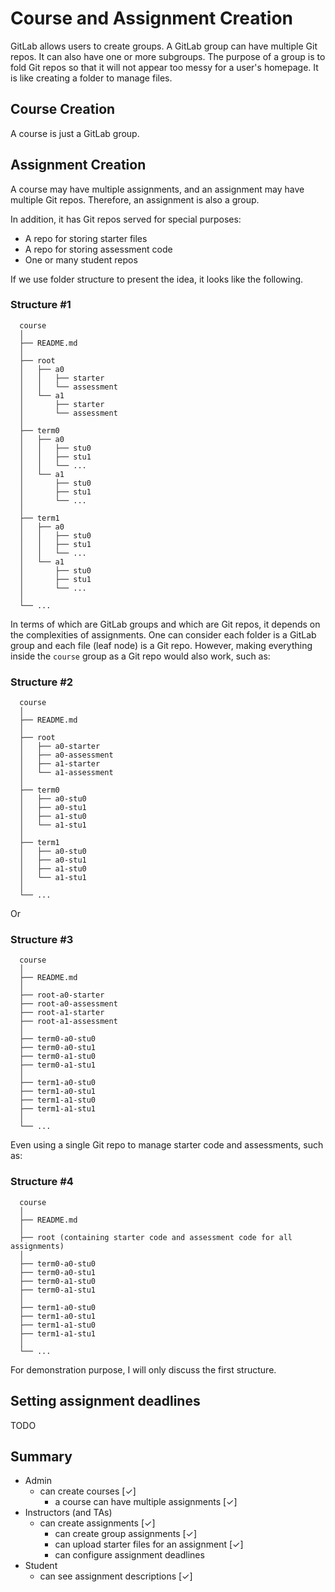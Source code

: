 # Course and Assignment Creation

GitLab allows users to create groups. A GitLab group can have multiple Git
repos. It can also have one or more subgroups. The purpose of a group is to fold
Git repos so that it will not appear too messy for a user's homepage. It is like
creating a folder to manage files.

## Course Creation

A course is just a GitLab group.

## Assignment Creation

A course may have multiple assignments, and an assignment may have multiple Git
repos. Therefore, an assignment is also a group.

In addition, it has Git repos served for special purposes:

- A repo for storing starter files
- A repo for storing assessment code
- One or many student repos

If we use folder structure to present the idea, it looks like the following.

### Structure #1

```
  course
  │
  ├── README.md
  │
  ├── root
  │   ├── a0
  │   │   ├── starter
  │   │   └── assessment
  │   └── a1
  │       ├── starter
  │       └── assessment
  │
  ├── term0
  │   ├── a0
  │   │   ├── stu0
  │   │   ├── stu1
  │   │   └── ...
  │   └── a1
  │       ├── stu0
  │       ├── stu1
  │       └── ...
  │
  ├── term1
  │   ├── a0
  │   │   ├── stu0
  │   │   ├── stu1
  │   │   └── ...
  │   └── a1
  │       ├── stu0
  │       ├── stu1
  │       └── ...
  │
  └── ...
```

In terms of which are GitLab groups and which are Git repos, it depends on the
complexities of assignments. One can consider each folder is a GitLab group and
each file (leaf node) is a Git repo. However, making everything inside the
`course` group as a Git repo would also work, such as:

### Structure #2

```
  course
  │
  ├── README.md
  │
  ├── root
  │   ├── a0-starter
  │   ├── a0-assessment
  │   ├── a1-starter
  │   └── a1-assessment
  │
  ├── term0
  │   ├── a0-stu0
  │   ├── a0-stu1
  │   ├── a1-stu0
  │   └── a1-stu1
  │
  ├── term1
  │   ├── a0-stu0
  │   ├── a0-stu1
  │   ├── a1-stu0
  │   └── a1-stu1
  │
  └── ...
```

Or

### Structure #3

```
  course
  │
  ├── README.md
  │
  ├── root-a0-starter
  ├── root-a0-assessment
  ├── root-a1-starter
  ├── root-a1-assessment
  │
  ├── term0-a0-stu0
  ├── term0-a0-stu1
  ├── term0-a1-stu0
  ├── term0-a1-stu1
  │
  ├── term1-a0-stu0
  ├── term1-a0-stu1
  ├── term1-a1-stu0
  ├── term1-a1-stu1
  │
  └── ...
```

Even using a single Git repo to manage starter code and assessments, such as:

### Structure #4

```
  course
  │
  ├── README.md
  │
  ├── root (containing starter code and assessment code for all assignments)
  │
  ├── term0-a0-stu0
  ├── term0-a0-stu1
  ├── term0-a1-stu0
  ├── term0-a1-stu1
  │
  ├── term1-a0-stu0
  ├── term1-a0-stu1
  ├── term1-a1-stu0
  ├── term1-a1-stu1
  │
  └── ...
```

For demonstration purpose, I will only discuss the first structure.

## Setting assignment deadlines

TODO

## Summary

- Admin
  - can create courses [&check;]
    - a course can have multiple assignments [&check;]
- Instructors (and TAs)
  - can create assignments [&check;]
    - can create group assignments [&check;]
    - can upload starter files for an assignment [&check;]
    - can configure assignment deadlines
- Student
  - can see assignment descriptions [&check;]
